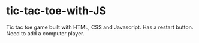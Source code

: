 # tic-tac-toe-with-JS
Tic tac toe game built with HTML, CSS and Javascript. Has a restart button. Need to add a computer player.
